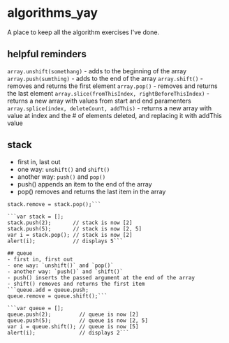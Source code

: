 # algorithms_yay

A place to keep all the algorithm exercises I've done. 

## helpful reminders
`array.unshift(somethang)` - adds to the beginning of the array
`array.push(sumthing)` - adds to the end of the array
`array.shift()` - removes and returns the first element
`array.pop()` - removes and returns the last element
`array.slice(fromThisIndex, rightBeforeThisIndex)` - returns a new array with values from start and end paramenters
`array.splice(index, deleteCount, addThis)` - returns a new array with value at index and the # of elements deleted, and replacing it with addThis value

## stack
- first in, last out
- one way: `unshift()` and `shift()`
- another way: `push()` and `pop()`
- push() appends an item to the end of the array
- pop() removes and returns the last item in the array
``` stack.add = stack.push(somethang);
stack.remove = stack.pop();```

```var stack = [];
stack.push(2);       // stack is now [2]
stack.push(5);       // stack is now [2, 5]
var i = stack.pop(); // stack is now [2]
alert(i);            // displays 5```

## queue
- first in, first out
- one way: `unshift()` and `pop()`
- another way: `push()` and `shift()`
- push() inserts the passed argument at the end of the array 
- shift() removes and returns the first item
```queue.add = queue.push;
queue.remove = queue.shift();```

```var queue = [];
queue.push(2);         // queue is now [2]
queue.push(5);         // queue is now [2, 5]
var i = queue.shift(); // queue is now [5]
alert(i);              // displays 2```
